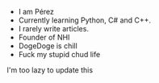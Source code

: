 - I am Pérez
- Currently learning Python, C# and C++.
- I rarely write articles.
- Founder of NHI
- DogeDoge is chill
- Fuck my stupid chud life

I'm too lazy to update this
